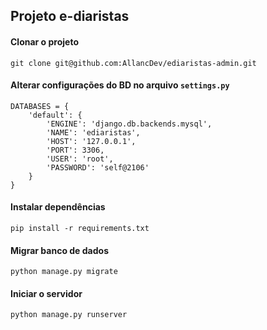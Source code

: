 ## Projeto e-diaristas


#### Clonar o projeto
`git clone git@github.com:AllancDev/ediaristas-admin.git`


#### Alterar configurações do BD no arquivo `settings.py`
```
DATABASES = {
    'default': {
        'ENGINE': 'django.db.backends.mysql',
        'NAME': 'ediaristas',
        'HOST': '127.0.0.1',
        'PORT': 3306,
        'USER': 'root',
        'PASSWORD': 'self@2106'
    }
}

```

#### Instalar dependências
`pip install -r requirements.txt`

#### Migrar banco de dados
`python manage.py migrate`

#### Iniciar o servidor
`python manage.py runserver`
